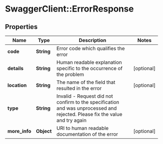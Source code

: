 # SwaggerClient::ErrorResponse

## Properties
Name | Type | Description | Notes
------------ | ------------- | ------------- | -------------
**code** | **String** | Error code which qualifies the error | 
**details** | **String** | Human readable explanation specific to the occurrence of the problem | [optional] 
**location** | **String** | The name of the field that resulted in the error | [optional] 
**type** | **String** | Invalid - Request did not confirm to the specification and was unprocessed and rejected. Please fix the value and try again | 
**more_info** | **Object** | URI to human readable documentation of the error | [optional] 

